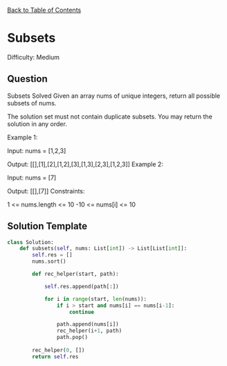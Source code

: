 [Back to Table of Contents](../README.md)

# Subsets
Difficulty: Medium

## Question
Subsets
Solved 
Given an array nums of unique integers, return all possible subsets of nums.

The solution set must not contain duplicate subsets. You may return the solution in any order.

Example 1:

Input: nums = [1,2,3]

Output: [[],[1],[2],[1,2],[3],[1,3],[2,3],[1,2,3]]
Example 2:

Input: nums = [7]

Output: [[],[7]]
Constraints:

1 <= nums.length <= 10
-10 <= nums[i] <= 10

## Solution Template
```python
class Solution:
    def subsets(self, nums: List[int]) -> List[List[int]]:
        self.res = []
        nums.sort()

        def rec_helper(start, path):

            self.res.append(path[:])

            for i in range(start, len(nums)):
                if i > start and nums[i] == nums[i-1]:
                    continue

                path.append(nums[i])
                rec_helper(i+1, path)
                path.pop()
        
        rec_helper(0, [])
        return self.res

        
```
